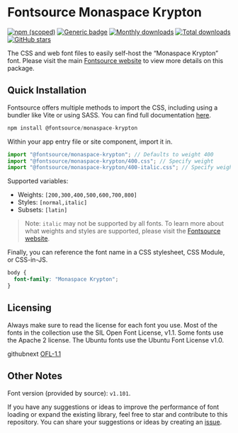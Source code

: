 # Fontsource Monaspace Krypton

[![npm (scoped)](https://img.shields.io/npm/v/@fontsource/monaspace-krypton?color=brightgreen)](https://www.npmjs.com/package/@fontsource/monaspace-krypton) [![Generic badge](https://img.shields.io/badge/fontsource-passing-brightgreen)](https://github.com/fontsource/fontsource) [![Monthly downloads](https://badgen.net/npm/dm/@fontsource/monaspace-krypton)](https://github.com/fontsource/fontsource) [![Total downloads](https://badgen.net/npm/dt/@fontsource/monaspace-krypton)](https://github.com/fontsource/fontsource) [![GitHub stars](https://img.shields.io/github/stars/fontsource/fontsource.svg?style=social&label=Star)](https://github.com/fontsource/fontsource/stargazers)

The CSS and web font files to easily self-host the “Monaspace Krypton” font. Please visit the main [Fontsource website](https://fontsource.org/fonts/monaspace-krypton) to view more details on this package.

## Quick Installation

Fontsource offers multiple methods to import the CSS, including using a bundler like Vite or using SASS. You can find full documentation [here](https://fontsource.org/docs/getting-started/introduction).

```javascript
npm install @fontsource/monaspace-krypton
```

Within your app entry file or site component, import it in.

```javascript
import "@fontsource/monaspace-krypton"; // Defaults to weight 400
import "@fontsource/monaspace-krypton/400.css"; // Specify weight
import "@fontsource/monaspace-krypton/400-italic.css"; // Specify weight and style
```

Supported variables:
- Weights: `[200,300,400,500,600,700,800]`
- Styles: `[normal,italic]`
- Subsets: `[latin]`

> Note: `italic` may not be supported by all fonts. To learn more about what weights and styles are supported, please visit the [Fontsource website](https://fontsource.org/fonts/monaspace-krypton).

Finally, you can reference the font name in a CSS stylesheet, CSS Module, or CSS-in-JS.

```css
body {
  font-family: "Monaspace Krypton";
}
```

## Licensing
Always make sure to read the license for each font you use. Most of the fonts in the collection use the SIL Open Font License, v1.1. Some fonts use the Apache 2 license. The Ubuntu fonts use the Ubuntu Font License v1.0.

githubnext
[OFL-1.1](https://github.com/githubnext/monaspace/blob/main/LICENSE)

## Other Notes
Font version (provided by source): `v1.101`.

If you have any suggestions or ideas to improve the performance of font loading or expand the existing library, feel free to star and contribute to this repository. You can share your suggestions or ideas by creating an [issue](https://github.com/fontsource/fontsource/issues).